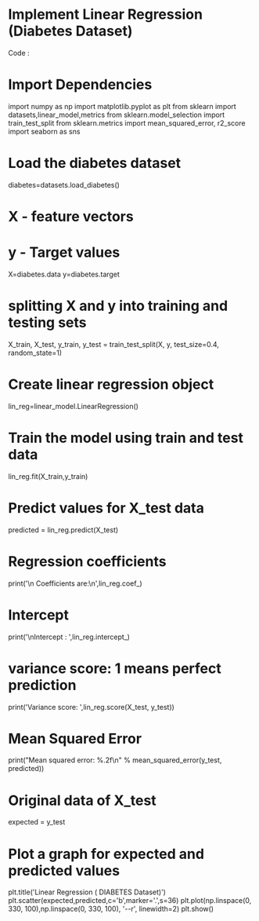 # Implement Linear Regression (Diabetes Dataset)

Code : 

# Import Dependencies
import numpy as np
import matplotlib.pyplot as plt
from sklearn import datasets,linear_model,metrics
from sklearn.model_selection import train_test_split
from sklearn.metrics import mean_squared_error, r2_score
import seaborn as sns

# Load the diabetes dataset
diabetes=datasets.load_diabetes()

# X - feature vectors
# y - Target values
X=diabetes.data
y=diabetes.target

# splitting X and y into training and testing sets
X_train, X_test, y_train, y_test = train_test_split(X, y, test_size=0.4,
random_state=1)

# Create linear regression object
lin_reg=linear_model.LinearRegression()

# Train the model using train and test data
lin_reg.fit(X_train,y_train)

# Predict values for X_test data
predicted = lin_reg.predict(X_test)

# Regression coefficients
print('\n Coefficients are:\n',lin_reg.coef_)

# Intercept
print('\nIntercept : ',lin_reg.intercept_)

# variance score: 1 means perfect prediction
print('Variance score: ',lin_reg.score(X_test, y_test))

# Mean Squared Error
 print("Mean squared error: %.2f\n"
	% mean_squared_error(y_test, predicted))

# Original data of X_test
expected = y_test

# Plot a graph for expected and predicted values
 
plt.title('Linear Regression ( DIABETES Dataset)')
plt.scatter(expected,predicted,c='b',marker='.',s=36)
plt.plot(np.linspace(0, 330, 100),np.linspace(0, 330, 100), '--r', linewidth=2)
plt.show()
